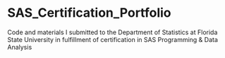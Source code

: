 # SAS_Certification_Portfolio
Code and materials I submitted to the Department of Statistics at Florida State University in fulfillment of certification in SAS Programming &amp; Data Analysis 
